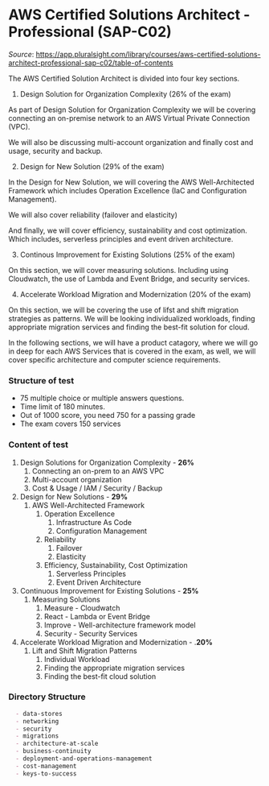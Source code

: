 # AWS Certified Solutions Architect - Professional (SAP-C02)

*Source*: https://app.pluralsight.com/library/courses/aws-certified-solutions-architect-professional-sap-c02/table-of-contents

The AWS Certified Solution Architect is divided into four key sections.

1. Design Solution for Organization Complexity (26% of the exam)

As part of Design Solution for Organization Complexity we will be covering connecting an on-premise network to an AWS Virtual Private Connection (VPC).

We will also be discussing multi-account organization and finally cost and usage, security and backup.

2. Design for New Solution (29% of the exam)

In the Design for New Solution, we will covering the AWS Well-Architected Framework which includes Operation Excellence (IaC and Configuration Management).

We will also cover reliability (failover and elasticity)

And finally, we will cover efficiency, sustainability and cost optimization. Which includes, serverless principles and event driven architecture.

3. Continous Improvement for Existing Solutions (25% of the exam)

On this section, we will cover measuring solutions. Including using Cloudwatch, the use of Lambda and Event Bridge, and security services.

4. Accelerate Workload Migration and Modernization (20% of the exam)

On this section, we will be covering the use of lifst and shift migration strategies as patterns. We will be looking individualized workloads, finding appropriate migration services and finding the best-fit solution for cloud.

In the following sections, we will have a product catagory, where we will go in deep for each AWS Services that is covered in the exam, as well, we will cover specific architecture and computer science requirements.

### Structure of test

- 75 multiple choice or multiple answers questions.
- Time limit of 180 minutes.
- Out of 1000 score, you need 750 for a passing grade
- The exam covers 150 services

### Content of test

1. Design Solutions for Organization Complexity - **26%**
    1. Connecting an on-prem to an AWS VPC
    2. Multi-account organization
    3. Cost & Usage / IAM / Security / Backup
2. Design for New Solutions - **29%**
    1. AWS Well-Architected Framework
        1. Operation Excellence
            1. Infrastructure As Code
            2. Configuration Management
        2. Reliability
            1. Failover
            2. Elasticity
        3. Efficiency, Sustainability, Cost Optimization
            1. Serverless Principles
            2. Event Driven Architecture
3. Continuous Improvement for Existing Solutions - **25%**
    1. Measuring Solutions
        1. Measure - Cloudwatch
        2. React - Lambda or Event Bridge
        3. Improve - Well-architecture framework model
        4. Security - Security Services
4. Accelerate Workload Migration and Modernization - .**20%**
    1. Lift and Shift Migration Patterns
        1. Individual Workload
        2. Finding the appropriate migration services
        3. Finding the best-fit cloud solution

### Directory Structure

```md
  - data-stores
  - networking
  - security
  - migrations
  - architecture-at-scale
  - business-continuity
  - deployment-and-operations-management
  - cost-management
  - keys-to-success
```
